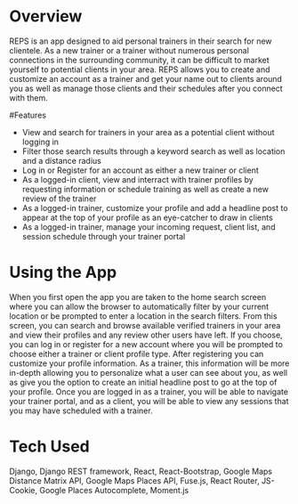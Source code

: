 # Overview

REPS is an app designed to aid personal trainers in their search for new clientele. As a new trainer or a trainer without numerous personal connections in the surrounding community, it can be difficult to market yourself to potential clients in your area. REPS allows you to create and customize an account as a trainer and get your name out to clients around you as well as manage those clients and their schedules after you connect with them.

#Features

 - View and search for trainers in your area as a potential client without logging in
 - Filter those search results through a keyword search as well as location and a distance radius
 - Log in or Register for an account as either a new trainer or client
 - As a logged-in client, view and interract with trainer profiles by requesting information or schedule training as well as create a new review of the trainer
 - As a logged-in trainer, customize your profile and add a headline post to appear at the top of your profile as an eye-catcher to draw in clients
 - As a logged-in trainer, manage your incoming request, client list, and session schedule through your trainer portal
 
 # Using the App
 
 When you first open the app you are taken to the home search screen where you can allow the browser to automatically filter by your current location or be prompted to enter a location in the search filters. From this screen, you can search and browse available verified trainers in your area and view their profiles and any review other users have left. 
 If you choose, you can log in or register for a new account where you will be prompted to choose either a trainer or client profile type. After registering you can customize your profile information. As a trainer, this information will be more in-depth allowing you to personalize what a user can see about you, as well as give you the option to create an initial headline post to go at the top of your profile.
 Once you are logged in as a trainer, you will be able to navigate your trainer portal, and as a client, you will be able to view any sessions that you may have scheduled with a trainer.
 
 # Tech Used
 
 Django, Django REST framework, React, React-Bootstrap, Google Maps Distance Matrix API, Google Maps Places API, Fuse.js, React Router, JS-Cookie, Google Places Autocomplete, Moment.js
